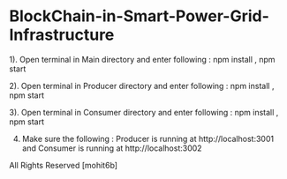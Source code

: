 # BlockChain-in-Smart-Power-Grid-Infrastructure
1). Open terminal in Main directory and enter following :
  npm install ,
  npm start

2). Open terminal in Producer directory and enter following :
  npm install ,
  npm start
  
3). Open terminal in Consumer directory and enter following :
  npm install ,
  npm start
  
4) Make sure the following :
  Producer is running at http://localhost:3001  and
  Consumer is running at http://localhost:3002
  
  
  All Rights Reserved [mohit6b]
